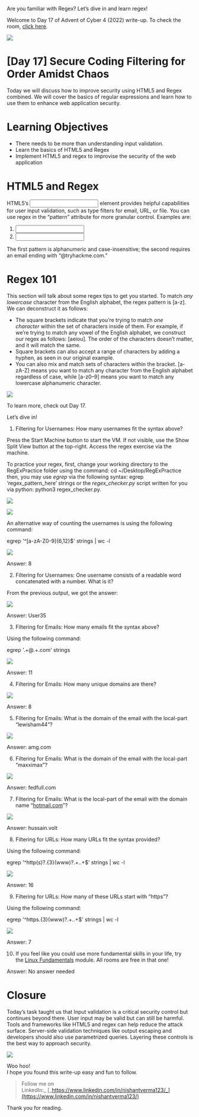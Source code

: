 Are you familiar with Regex? Let’s dive in and learn regex!

Welcome to Day 17 of Advent of Cyber 4 (2022) write-up. To check the room, [click here](https://tryhackme.com/room/adventofcyber4).

![](https://miro.medium.com/max/875/1*hN0CTvj4nCwZ-FhdSmCvTQ.png)

# [Day 17] Secure Coding Filtering for Order Amidst Chaos

Today we will discuss how to improve security using HTML5 and Regex combined. We will cover the basics of regular expressions and learn how to use them to enhance web application security.

# Learning Objectives

-   There needs to be more than understanding input validation.
-   Learn the basics of HTML5 and Regex
-   Implement HTML5 and regex to improvise the security of the web application

# HTML5 and Regex

HTML5’s <input> element provides helpful capabilities for user input validation, such as type filters for email, URL, or file. You can use regex in the “pattern” attribute for more granular control. Examples are:

1. <input type="text" id="uname" name="uname" pattern="[a-zA-Z0-9]+">  
2. <input type="email" id="email" name="email" pattern=".+@tryhackme\\.com">

The first pattern is alphanumeric and case-insensitive; the second requires an email ending with “@tryhackme.com.”

# Regex 101

This section will talk about some regex tips to get you started. To match _any lowercase_ character from the English alphabet, the regex pattern is [a-z]. We can deconstruct it as follows:

-   The square brackets indicate that you’re trying to match _one character_ within the set of characters inside of them. For example, if we’re trying to match any vowel of the English alphabet, we construct our regex as follows: [aeiou]. The order of the characters doesn’t matter, and it will match the same.
-   Square brackets can also accept a range of characters by adding a hyphen, as seen in our original example.
-   You can also mix and match sets of characters within the bracket. [a-zA-Z] means you want to match any character from the English alphabet regardless of case, while [a-z0–9] means you want to match any lowercase alphanumeric character.

![](https://miro.medium.com/max/875/1*2QYIYfmI5I6-LuD-h2hETg.png)

To learn more, check out Day 17.

Let’s dive in!

1.  Filtering for Usernames: How many usernames fit the syntax above?

Press the Start Machine button to start the VM. If not visible, use the Show Split View button at the top-right. Access the regex exercise via the machine.

To practice your regex, first, change your working directory to the RegExPractice folder using the command: cd ~/Desktop/RegExPractice then, you may use _egrep_ via the following syntax: egrep ‘regex_pattern_here’ strings or the _regex_checker.py_ script written for you via python: python3 regex_checker.py.

![](https://miro.medium.com/max/869/1*LEPjWhx-43R0fKBmOvDCTQ.png)

![](https://miro.medium.com/max/875/1*ztw0m5kfUKOhdghpxI6j6w.png)

An alternative way of counting the usernames is using the following command:

egrep '^[a-zA-Z0-9]{6,12}$' strings | wc -l

![](https://miro.medium.com/max/875/1*W_fIOYdtYznu2N4kS4XuPg.png)

Answer: 8

2. Filtering for Usernames: One username consists of a readable word concatenated with a number. What is it?

From the previous output, we got the answer:

![](https://miro.medium.com/max/875/1*RO7w9-aAVByZL68y6DhojQ.png)

Answer: User35

3. Filtering for Emails: How many emails fit the syntax above?

Using the following command:

egrep '.+@.+\.com' strings

![](https://miro.medium.com/max/875/1*S447SOCH1cvPzwMAKs7v3g.png)

Answer: 11

4. Filtering for Emails: How many unique domains are there?

![](https://miro.medium.com/max/875/1*qmFVsJq9xAlUe1fFM-pWbA.png)

Answer: 8

5. Filtering for Emails: What is the domain of the email with the local-part “lewisham44”?

![](https://miro.medium.com/max/875/1*s-nabyVsfSFa09Pst-hdoQ.png)

Answer: amg.com

6. Filtering for Emails: What is the domain of the email with the local-part “maxximax”?

![](https://miro.medium.com/max/691/1*b0CU7hEH8JF50_QWfo8aPA.png)

Answer: fedfull.com

7. Filtering for Emails: What is the local-part of the email with the domain name “[hotmail.com](http://hotmail.com/)”?

![](https://miro.medium.com/max/686/1*DuDTCwVfL8vDkgH7L_uG9w.png)

Answer: hussain.volt

8. Filtering for URLs: How many URLs fit the syntax provided?

Using the following command:

egrep '^http(s)?.{3}(www)?.+\..+$' strings | wc -l

![](https://miro.medium.com/max/875/1*M3-W82B2nQRTXhtKFZuxvg.png)

Answer: 16

9. Filtering for URLs: How many of these URLs start with “https”?

Using the following command:

egrep '^https.{3}(www)?.+\..+$' strings | wc -l

![](https://miro.medium.com/max/875/1*1RRJjnNls60BMSnAurOeHQ.png)

Answer: 7

10. If you feel like you could use more fundamental skills in your life, try the [Linux Fundamentals](https://tryhackme.com/module/linux-fundamentals) module. All rooms are free in that one!

Answer: No answer needed

# Closure

Today’s task taught us that Input validation is a critical security control but continues beyond there. User input may be valid but can still be harmful. Tools and frameworks like HTML5 and regex can help reduce the attack surface. Server-side validation techniques like output escaping and developers should also use parametrized queries. Layering these controls is the best way to approach security.

![](https://miro.medium.com/max/600/0*0VYeAAAUJwssOMXm)

Woo hoo!  
I hope you found this write-up easy and fun to follow.

> Follow me on LinkedIn:_ [_https://www.linkedin.com/in/nishantverma123/_](https://www.linkedin.com/in/nishantverma123/)

Thank you for reading.